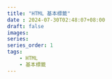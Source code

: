 ```yaml
---
title: "HTML 基本標籤"
date : 2024-07-30T02:48:07+08:00
draft: false
images:
series: 
series_order: 1
tags:
    - HTML
    - 基本標籤
---
```


